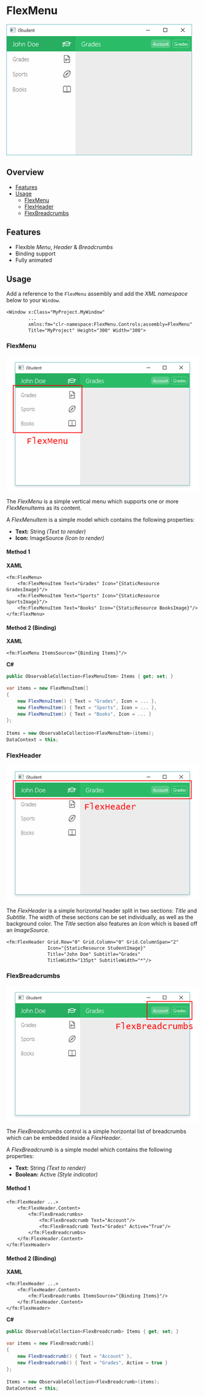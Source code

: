 # FlexMenu

![Screenshot](Media/Screenshot.png)

## Overview

* [Features](#features)
* [Usage](#usage)
    * [FlexMenu](#flexmenu)
    * [FlexHeader](#flexheader)
    * [FlexBreadcrumbs](#flexbreadcrumbs)

## Features

* Flexible *Menu*, *Header* & *Breadcrumbs*
* Binding support
* Fully animated

## Usage

Add a reference to the `FlexMenu` assembly and add the *XML namespace* below to your `Window`.

```xaml
<Window x:Class="MyProject.MyWindow"
        ...
        xmlns:fm="clr-namespace:FlexMenu.Controls;assembly=FlexMenu"
        Title="MyProject" Height="300" Width="300">
```

### FlexMenu

![FlexMenu](Media/FlexMenu.png)

The *FlexMenu* is a simple vertical menu which supports one or more *FlexMenuItem*s as its content. 

A *FlexMenuItem* is a simple model which contains the following properties:

* **Text:** String *(Text to render)*
* **Icon:** ImageSource *(Icon to render)*

#### Method 1

**XAML**

```xaml
<fm:FlexMenu>
    <fm:FlexMenuItem Text="Grades" Icon="{StaticResource GradesImage}"/>
    <fm:FlexMenuItem Text="Sports" Icon="{StaticResource SportsImage}"/>
    <fm:FlexMenuItem Text="Books" Icon="{StaticResource BooksImage}"/>
</fm:FlexMenu>
```

#### Method 2 (Binding)

**XAML**

```xaml
<fm:FlexMenu ItemsSource="{Binding Items}"/>
```

**C#**

```cs
public ObservableCollection<FlexMenuItem> Items { get; set; }
```

```cs
var items = new FlexMenuItem[]
{
    new FlexMenuItem() { Text = "Grades", Icon = ... },
    new FlexMenuItem() { Text = "Sports", Icon = ... },
    new FlexMenuItem() { Text = "Books", Icon = ... }
};

Items = new ObservableCollection<FlexMenuItem>(items);
DataContext = this;
```

### FlexHeader

![FlexHeader](Media/FlexHeader.png)

The *FlexHeader* is a simple horizontal header split in two sections: *Title* and *Subtitle*. The width of these sections can be set individually, as well as the background color. The *Title* section also features an *Icon* which is based off an *ImageSource*.

```xaml
<fm:FlexHeader Grid.Row="0" Grid.Column="0" Grid.ColumnSpan="2"
               Icon="{StaticResource StudentImage}"
               Title="John Doe" Subtitle="Grades"
               TitleWidth="135pt" SubtitleWidth="*"/>
```

### FlexBreadcrumbs

![FlexBreadcrumbs](Media/FlexBreadcrumbs.png)

The *FlexBreadcrumbs* control is a simple horizontal list of breadcrumbs which can be embedded inside a *FlexHeader*.

A *FlexBreadcrumb* is a simple model which contains the following properties:

* **Text:** String *(Text to render)*
* **Boolean:** Active *(Style indicator)*

#### Method 1

```xaml
<fm:FlexHeader ...>
    <fm:FlexHeader.Content>
        <fm:FlexBreadcrumbs>
            <fm:FlexBreadcrumb Text="Account"/>
            <fm:FlexBreadcrumb Text="Grades" Active="True"/>
        </fm:FlexBreadcrumbs>
    </fm:FlexHeader.Content>
</fm:FlexHeader>
```

#### Method 2 (Binding)

**XAML**

```xaml
<fm:FlexHeader ...>
    <fm:FlexHeader.Content>
        <fm:FlexBreadcrumbs ItemsSource="{Binding Items}"/>
    </fm:FlexHeader.Content>
</fm:FlexHeader>
```

**C#**

```cs
public ObservableCollection<FlexBreadcrumb> Items { get; set; }
```

```cs
var items = new FlexBreadcrumb[]
{
    new FlexBreadcrumb() { Text = "Account" },
    new FlexBreadcrumb() { Text = "Grades", Active = true }
};

Items = new ObservableCollection<FlexBreadcrumb>(items);
DataContext = this;
```
